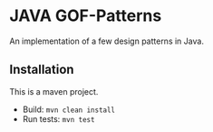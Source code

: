 # JAVA GOF-Patterns
An implementation of a few design patterns in Java.

## Installation
This is a maven project.
  * Build: `mvn clean install`
  * Run tests: `mvn test`